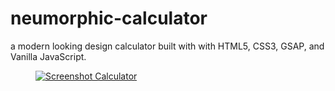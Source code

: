 ﻿# neumorphic-calculator
<figcaption>a modern looking design calculator built with with HTML5, CSS3, GSAP, and Vanilla JavaScript.</figcaption>
<figure>
<a href="https://neumorphic-calculator.pages.dev/" target="_blank">
    <img src="![neumorphic-calculator](https://user-images.githubusercontent.com/90546802/165235442-cf17abb5-ae62-4392-9a4a-0031a69f0f97.png)" alt="Screenshot Calculator"/>
 </a>
</figure>

